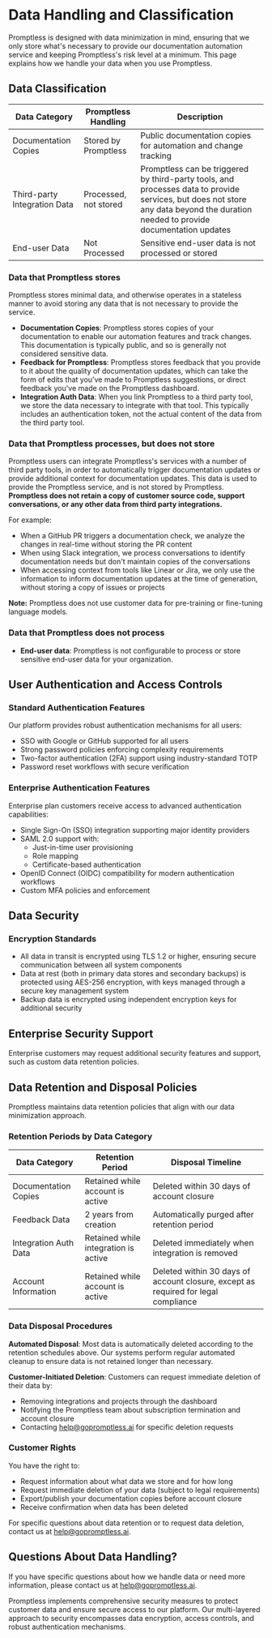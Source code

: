 # Data Handling and Classification

Promptless is designed with data minimization in mind, ensuring that we only store what's necessary to provide our documentation automation service and keeping Promptless's risk level at a minimum. This page explains how we handle your data when you use Promptless.

## Data Classification

| Data Category | Promptless Handling | Description |
|--------------|----------------|-------------|
| Documentation Copies | Stored by Promptless | Public documentation copies for automation and change tracking |
| Third-party Integration Data | Processed, not stored | Promptless can be triggered by third-party tools, and processes data to provide services, but does not store any data beyond the duration needed to provide documentation updates |
| End-user Data | Not Processed | Sensitive end-user data is not processed or stored |

### Data that Promptless stores

Promptless stores minimal data, and otherwise operates in a stateless manner to avoid storing any data that is not necessary to provide the service.
- **Documentation Copies**: Promptless stores copies of your documentation to enable our automation features and track changes. This documentation is typically public, and so is generally not considered sensitive data. 
- **Feedback for Promptless**: Promptless stores feedback that you provide to it about the quality of documentation updates, which can take the form of edits that you've made to Promptless suggestions, or direct feedback you've made on the Promptless dashboard. 
- **Integration Auth Data**: When you link Promptless to a third party tool, we store the data necessary to integrate with that tool. This typically includes an authentication token, not the actual content of the data from the third party tool.

### Data that Promptless processes, but does not store

Promptless users can integrate Promptless's services with a number of third party tools, in order to automatically trigger documentation updates or provide additional context for documentation updates. This data is used to provide the Promptless service, and is not stored by Promptless. **Promptless does not retain a copy of customer source code, support conversations, or any other data from third party integrations.**

For example:
- When a GitHub PR triggers a documentation check, we analyze the changes in real-time without storing the PR content
- When using Slack integration, we process conversations to identify documentation needs but don't maintain copies of the conversations
- When accessing context from tools like Linear or Jira, we only use the information to inform documentation updates at the time of generation, without storing a copy of issues or projects 

**Note:** Promptless does not use customer data for pre-training or fine-tuning language models. 

### Data that Promptless does not process
- **End-user data**: Promptless is not configurable to process or store sensitive end-user data for your organization. 

## User Authentication and Access Controls 

### Standard Authentication Features

Our platform provides robust authentication mechanisms for all users:
- SSO with Google or GitHub supported for all users 
- Strong password policies enforcing complexity requirements
- Two-factor authentication (2FA) support using industry-standard TOTP
- Password reset workflows with secure verification

### Enterprise Authentication Features

Enterprise plan customers receive access to advanced authentication capabilities:

- Single Sign-On (SSO) integration supporting major identity providers
- SAML 2.0 support with:
  - Just-in-time user provisioning
  - Role mapping
  - Certificate-based authentication
- OpenID Connect (OIDC) compatibility for modern authentication workflows
- Custom MFA policies and enforcement

## Data Security

### Encryption Standards
- All data in transit is encrypted using TLS 1.2 or higher, ensuring secure communication between all system components
- Data at rest (both in primary data stores and secondary backups) is protected using AES-256 encryption, with keys managed through a secure key management system
- Backup data is encrypted using independent encryption keys for additional security

## Enterprise Security Support

Enterprise customers may request additional security features and support, such as custom data retention policies. 

## Data Retention and Disposal Policies

Promptless maintains data retention policies that align with our data minimization approach.

### Retention Periods by Data Category

| Data Category | Retention Period | Disposal Timeline |
|---------------|-----------------|------------------|
| Documentation Copies | Retained while account is active | Deleted within 30 days of account closure |
| Feedback Data | 2 years from creation | Automatically purged after retention period |
| Integration Auth Data | Retained while integration is active | Deleted immediately when integration is removed |
| Account Information | Retained while account is active | Deleted within 30 days of account closure, except as required for legal compliance |

### Data Disposal Procedures

**Automated Disposal**: Most data is automatically deleted according to the retention schedules above. Our systems perform regular automated cleanup to ensure data is not retained longer than necessary.

**Customer-Initiated Deletion**: Customers can request immediate deletion of their data by:
- Removing integrations and projects through the dashboard  
- Notifying the Promptless team about subscription termination and account closure
- Contacting help@gopromptless.ai for specific deletion requests

### Customer Rights

You have the right to:
- Request information about what data we store and for how long
- Request immediate deletion of your data (subject to legal requirements)
- Export/publish your documentation copies before account closure
- Receive confirmation when data has been deleted

For specific questions about data retention or to request data deletion, contact us at help@gopromptless.ai.

## Questions About Data Handling?

If you have specific questions about how we handle data or need more information, please contact us at help@gopromptless.ai.

Promptless implements comprehensive security measures to protect customer data and ensure secure access to our platform. Our multi-layered approach to security encompasses data encryption, access controls, and robust authentication mechanisms.


